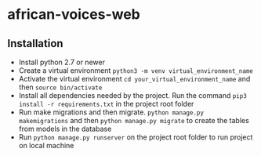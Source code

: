 # african-voices-web

## Installation
  * Install python 2.7 or newer
  * Create a virtual environment `python3 -m venv virtual_environment_name`
  * Activate the virtual environment `cd your_virtual_environment_name` and then `source bin/activate`
  * Install all dependencies needed by the project. Run the command `pip3 install -r requirements.txt` in the project root folder
  * Run make migrations and then migrate. `python manage.py makemigrations` and then `python manage.py migrate` to create the tables from models in the database
  * Run `python manage.py runserver` on the project root folder to run project on local machine
  